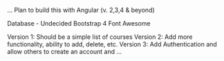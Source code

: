 ... Plan to build this with Angular (v. 2,3,4 & beyond)

Database - Undecided
Bootstrap 4
Font Awesome

Version 1: Should be a simple list of courses
Version 2: Add more functionality, ability to add, delete, etc.
Version 3: Add Authentication and allow others to create an account and ...

